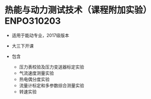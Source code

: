# 热能与动力测试技术（课程附加实验）ENPO310203

- 适用于能动专业，2017级版本

- 大三下开课

- 包含

  - 压力表校验及压力变送器标定实验
  - 气流速度测量实验
  - 热电偶分度实验
  - 流量计标定和多参数综合测量实验
  - 转速实验
